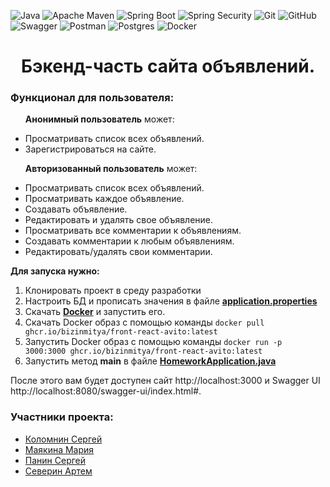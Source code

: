 ![Java](https://img.shields.io/badge/java-%23ED8B00.svg?style=for-the-badge&logo=java&logoColor=white)
![Apache Maven](https://img.shields.io/badge/Apache%20Maven-C71A36?style=for-the-badge&logo=Apache%20Maven&logoColor=white)
![Spring Boot](https://img.shields.io/badge/Spring%20Boot-6DB33F.svg?style=for-the-badge&logo=Spring-Boot&logoColor=white)
![Spring Security](https://img.shields.io/badge/Spring%20Security-6DB33F.svg?style=for-the-badge&logo=Spring-Security&logoColor=white)
![Git](https://img.shields.io/badge/git%20-%23F05033.svg?&style=for-the-badge&logo=git&logoColor=white)
![GitHub](https://img.shields.io/badge/github-%23121011.svg?style=for-the-badge&logo=github&logoColor=white)
![Swagger](https://img.shields.io/badge/-Swagger-%23Clojure?style=for-the-badge&logo=swagger&logoColor=white)
![Postman](https://img.shields.io/badge/Postman-FF6C37?style=for-the-badge&logo=postman&logoColor=white)
![Postgres](https://img.shields.io/badge/postgres-%23316192.svg?style=for-the-badge&logo=postgresql&logoColor=white)
![Docker](https://img.shields.io/badge/docker-%230db7ed.svg?style=for-the-badge&logo=docker&logoColor=white)
<h1 align="center">Бэкенд-часть сайта объявлений.</h1>

<h3>Функционал для пользователя:</h3>
<ul>
  
  **Анонимный пользователь** может:
    <li>Просматривать список всех объявлений.</li>
    <li>Зарегистрироваться на сайте.</li>

  **Авторизованный пользователь** может:
    <li>Просматривать список всех объявлений.</li>
    <li>Просматривать каждое объявление.</li>
    <li>Создавать объявление.</li>
    <li>Редактировать и удалять свое объявление.</li>
    <li>Просматривать все комментарии к объявлениям.</li> 
    <li>Создавать комментарии к любым объявлениям.</li>
    <li>Редактировать/удалять свои комментарии.</li>
    
</ul>

**Для запуска нужно:**
1. Клонировать проект в среду разработки</li>
2. Настроить БД и прописать значения в файле **[application.properties](src/main/resources/application.properties)** 
3. Скачать **[Docker](https://www.docker.com)** и запустить его.
4. Скачать Docker образ с помощью команды ```docker pull ghcr.io/bizinmitya/front-react-avito:latest``` 
5. Запустить Docker образ с помощью команды ```docker run -p 3000:3000 ghcr.io/bizinmitya/front-react-avito:latest``` 
6. Запустить метод **main** в файле **[HomeworkApplication.java](src/main/java/com/example/finaltask/FinalTaskApplication.java)** 

После этого вам будет доступен сайт  http://localhost:3000 и Swagger UI   http://localhost:8080/swagger-ui/index.html#.

<h3>Участники проекта:</h3>
<ul>
<li><a href="https://github.com/Kolomnin">Коломнин Сергей</a></li>
<li><a href="https://github.com/MAMayakina">Маякина Мария</a></li>
<li><a href="https://github.com/Powerandzeal">Панин Сергей</a></li>
<li><a href="https://github.com/Northinrtm">Северин Артем</a></li>
  
</ul>
